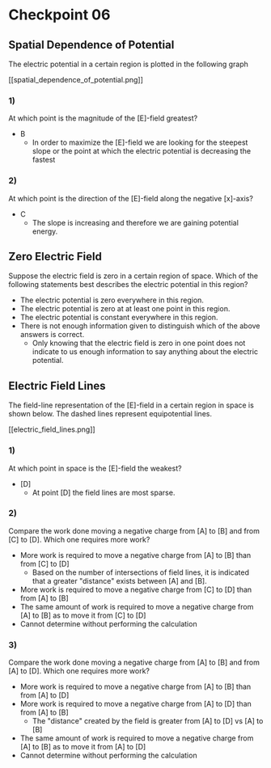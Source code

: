 # Checkpoint 06

## Spatial Dependence of Potential
The electric potential in a certain region is plotted 
in the following graph

[[spatial_dependence_of_potential.png]]

### 1)
At which point is the magnitude of the \[E\]-field greatest?

* B
  * In order to maximize the \[E\]-field we are looking for the 
    steepest slope or the point at which the electric potential is
    decreasing the fastest

### 2)
At which point is the direction of the \[E\]-field along the negative \[x\]-axis?

* C
  * The slope is increasing and therefore we are gaining potential energy.


## Zero Electric Field
Suppose the electric field is zero in a certain region of space. 
Which of the following statements best describes the electric
potential in this region?

* The electric potential is zero everywhere in this region.
* The electric potential is zero at at least one point in this region.
* The electric potential is constant everywhere in this region.
* There is not enough information given to distinguish which of the above answers is correct.
  * Only knowing that the electric field is zero in one point does not indicate to us enough
    information to say anything about the electric potential.

## Electric Field Lines
The field-line representation of the \[E\]-field in a certain region in 
space is shown below. The dashed lines represent equipotential lines.

[[electric_field_lines.png]]

### 1)
At which point in space is the \[E\]-field the weakest?

* \[D\]
  * At point \[D\] the field lines are most sparse.

### 2)
Compare the work done moving a negative charge from 
\[A\] to \[B\] and from \[C\] to \[D\]. Which one requires more work?

* More work is required to move a negative charge from \[A\] to \[B\] than from \[C\] to \[D\]
  * Based on the number of intersections of field lines, it is indicated that a greater 
    "distance" exists between \[A\] and \[B\].
* More work is required to move a negative charge from \[C\] to \[D\] than from \[A\] to \[B\]
* The same amount of work is required to move a negative charge 
  from \[A\] to \[B\] as to move it from \[C\] to \[D\]
* Cannot determine without performing the calculation

### 3)
Compare the work done moving a negative charge from \[A\] to \[B\] and 
from \[A\] to \[D\]. Which one requires more work?

* More work is required to move a negative charge from \[A\] to \[B\] than from \[A\] to \[D\]
* More work is required to move a negative charge from \[A\] to \[D\] than from \[A\] to \[B\]
  * The "distance" created by the field is greater from \[A\] to \[D\] vs \[A\] to \[B\]
* The same amount of work is required to move a negative charge from \[A\] to \[B\] as to move it from \[A\] to \[D\]
* Cannot determine without performing the calculation